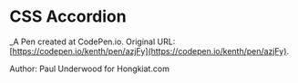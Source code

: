 # CSS Accordion
 _A Pen created at CodePen.io. Original URL: [https://codepen.io/kenth/pen/azjFy](https://codepen.io/kenth/pen/azjFy).

 Author: Paul Underwood for Hongkiat.com